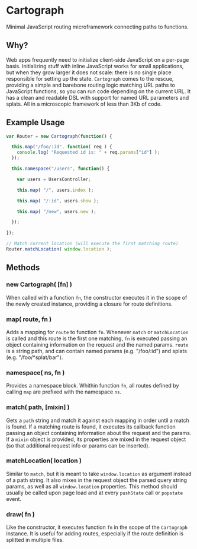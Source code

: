 # Cartograph

Minimal JavaScript routing microframework connecting paths to functions.


## Why?

Web apps frequently need to initialize client-side JavaScript on a per-page basis. Initializing stuff with inline JavaScript works for small applications, but when they grow larger it does not scale: there is no single place responsible for setting up the state. `Cartograph` comes to the rescue, providing a simple and barebone routing logic matching URL paths to JavaScript functions, so you can run code depending on the current URL. It has a clean and readable DSL with support for named URL parameters and splats. All in a microscopic framework of less than 3Kb of code.


## Example Usage

```javascript
var Router = new Cartograph(function() {

  this.map("/foo/:id", function( req ) {
    console.log( "Requested id is: " + req.params["id"] );
  });

  this.namespace("/users", function() {

    var users = UsersController;

    this.map( "/", users.index );

    this.map( "/:id", users.show );

    this.map( "/new", users.new );

  });

});

// Match current location (will execute the first matching route)
Router.matchLocation( window.location );
```


## Methods

### new Cartograph( [fn] )

When called with a function `fn`, the constructor executes it in the scope of the newly created instance, providing a closure for route definitions.

### map( route, fn )

Adds a mapping for `route` to function `fn`. Whenever `match` or `matchLocation` is called and this route is the first one matching, `fn` is executed passing an object containing information on the request and the named params. `route` is a string path, and can contain named params (e.g. "/foo/:id") and splats (e.g. "/foo/*splat/bar").

### namespace( ns, fn )

Provides a namespace block. Whithin function `fn`, all routes defined by calling `map` are prefixed with the namespace `ns`.

### match( path, [mixin] )

Gets a `path` string and match it against each mapping in order until a match is found. If a matching route is found, it executes its callback function passing an object containing information about the request and the params. If a `mixin` object is provided, its properties are mixed in the request object (so that additional request info or params can be inserted).

### matchLocation( location )

Similar to `match`, but it is meant to take `window.location` as argument instead of a path string. It also mixes in the request object the parsed query string params, as well as all `window.location` properties. This method should usually be called upon page load and at every `pushState` call or `popstate` event.

### draw( fn )

Like the constructor, it executes function `fn` in the scope of the `Cartograph` instance. It is useful for adding routes, especially if the route definition is splitted in multiple files.
